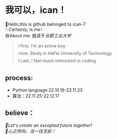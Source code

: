 我可以，ican！
==
👋Hello,this is github belonged to ican-7  
✨Certainly, is me✨  
😄About me: 就读于*合肥工业大学*  
>⚡first, I’m an active boy  
>⚡live: Study in HeFei University of Technology  
>⚡Last, I feel much interested in coding  

process:
--
* Pyrhon language:22.10.16-22.11.23
* 算法：22.11.25-22.12.17  

believe：
--
*🌱Let's create an excepted future together!*  
*🌱心之所向，当一往无前！*
<!--
- 🔭👯🤔 💬 📫 
-->
